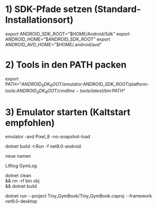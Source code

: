 # 1) SDK-Pfade setzen (Standard-Installationsort)
export ANDROID_SDK_ROOT="$HOME/Android/Sdk"
export ANDROID_HOME="$ANDROID_SDK_ROOT"
export ANDROID_AVD_HOME="$HOME/.android/avd"

# 2) Tools in den PATH packen
export PATH="$ANDROID_SDK_ROOT/emulator:$ANDROID_SDK_ROOT/platform-tools:$ANDROID_SDK_ROOT/cmdline-tools/latest/bin:$PATH"

# 3) Emulator starten (Kaltstart empfohlen)
emulator -avd Pixel_8 -no-snapshot-load


dotnet build -t:Run -f net9.0-android



neue namen

Liftlog
GymLog


dotnet clean \
&& rm -rf bin obj \
&& dotnet build



dotnet run --project Tiny_GymBook/Tiny_GymBook.csproj --framework net9.0-desktop



